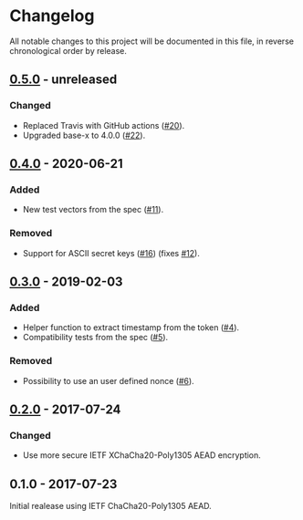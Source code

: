 # Changelog

All notable changes to this project will be documented in this file, in reverse chronological order by release.


## [0.5.0](https://github.com/tuupola/branca-js/compare/v0.4.0...master) - unreleased
### Changed
- Replaced Travis with GitHub actions ([#20](https://github.com/tuupola/branca-js/pull/20)).
- Upgraded base-x to 4.0.0 ([#22](https://github.com/tuupola/branca-js/pull/22)).


## [0.4.0](https://github.com/tuupola/branca-js/compare/v0.3.0...v0.4.0) - 2020-06-21
### Added
- New test vectors from the spec ([#11](https://github.com/tuupola/branca-js/pull/11)).

### Removed
- Support for ASCII secret keys ([#16](https://github.com/tuupola/branca-js/pull/16)) (fixes [#12](https://github.com/tuupola/branca-js/issues/12)).

## [0.3.0](https://github.com/tuupola/branca-js/compare/v0.2.0...v0.3.0) - 2019-02-03
### Added
- Helper function to extract timestamp from the token ([#4](https://github.com/tuupola/branca-js/pull/4)).
- Compatibility tests from the spec ([#5](https://github.com/tuupola/branca-js/pull/5)).

### Removed
- Possibility to use an user defined nonce ([#6](https://github.com/tuupola/branca-js/pull/6)).

## [0.2.0](https://github.com/tuupola/branca-js/compare/v0.1.0...v0.2.0) - 2017-07-24
### Changed
- Use more secure IETF XChaCha20-Poly1305 AEAD encryption.

## 0.1.0 - 2017-07-23

Initial realease using IETF ChaCha20-Poly1305 AEAD.
